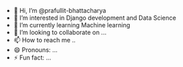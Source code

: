 - 👋 Hi, I’m @prafullit-bhattacharya
- 👀 I’m interested in Django development and Data Science
- 🌱 I’m currently learning Machine learning
- 💞️ I’m looking to collaborate on ...
- 📫 How to reach me ..
- 😄 Pronouns: ...
- ⚡ Fun fact: ...

<!---
prafullit-bhattacharya/prafullit-bhattacharya is a ✨ special ✨ repository because its `README.md` (this file) appears on your GitHub profile.
You can click the Preview link to take a look at your changes.
--->
